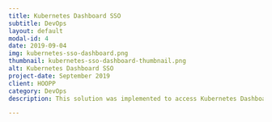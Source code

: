 ```yaml
---
title: Kubernetes Dashboard SSO
subtitle: DevOps
layout: default
modal-id: 4
date: 2019-09-04
img: kubernetes-sso-dashboard.png
thumbnail: kubernetes-sso-dashboard-thumbnail.png
alt: Kubernetes Dashboard SSO
project-date: September 2019
client: HOOPP
category: DevOps
description: This solution was implemented to access Kubernetes Dashboard via OpenID provider in Amazon EKS. There is no out of the box solution exist. It was achieved using openresty proxy deployed in EKS.

---
```

